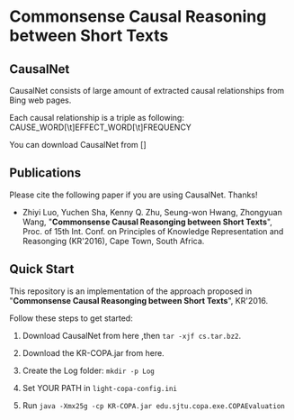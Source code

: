 # Commonsense Causal Reasoning between Short Texts

## CausalNet

CausalNet consists of large amount of extracted causal relationships from Bing web pages.

Each causal relationship is a triple as following:
CAUSE\_WORD[\t]EFFECT\_WORD[\t]FREQUENCY

You can download CausalNet from []

## Publications

Please cite the following paper if you are using CausalNet. Thanks!

*   Zhiyi Luo, Yuchen Sha, Kenny Q. Zhu, Seung-won Hwang, Zhongyuan Wang, "**Commonsense Causal Reasonging between Short Texts**", 
Proc. of 15th Int. Conf. on Principles of Knowledge Representation and Reasonging (KR'2016), Cape Town, South Africa.

## Quick Start

This repository is an implementation of the approach proposed in 
"**Commonsense Causal Reasonging between Short Texts**", KR'2016.

Follow these steps to get started:

1. Download CausalNet from here ,then `tar -xjf cs.tar.bz2`.

2. Download the KR-COPA.jar from here.

3. Create the Log folder: `mkdir -p Log`

4. Set YOUR PATH in `light-copa-config.ini`

5. Run `java -Xmx25g -cp KR-COPA.jar edu.sjtu.copa.exe.COPAEvaluation`

